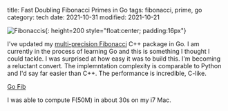 title: Fast Doubling Fibonacci Primes in Go
tags: fibonacci, prime, go
category: tech
date: 2021-10-31
modified: 2021-10-21

![Fibonaccis]({static}/images/fibonacci.png){: height=200 style="float:center; padding:16px"}

I've updated my [multi-precision Fibonacci](https://github.com/jac18281828/mpfib) C++ package in Go.   I am currently in the process of learning Go and this is something I thought I could tackle.    I was surprised at how easy it was to build this.   I'm becoming a reluctant convert.  The implemntation complexity is comparable to Python and I'd say far easier than C++.   The performance is incredible, C-like.

[Go Fib](https://github.com/jac18281828/gofib)

I was able to compute F(50M) in about 30s on my i7 Mac.
